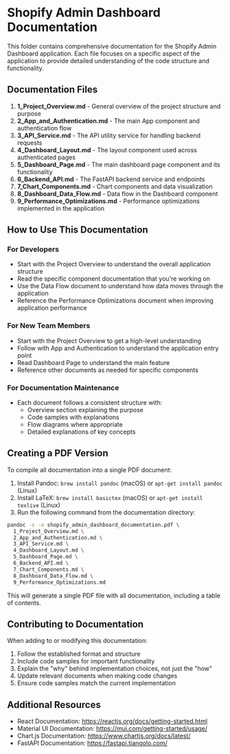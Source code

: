 # Shopify Admin Dashboard Documentation

This folder contains comprehensive documentation for the Shopify Admin Dashboard application. Each file focuses on a specific aspect of the application to provide detailed understanding of the code structure and functionality.

## Documentation Files

1. **1_Project_Overview.md** - General overview of the project structure and purpose
2. **2_App_and_Authentication.md** - The main App component and authentication flow
3. **3_API_Service.md** - The API utility service for handling backend requests
4. **4_Dashboard_Layout.md** - The layout component used across authenticated pages
5. **5_Dashboard_Page.md** - The main dashboard page component and its functionality
6. **6_Backend_API.md** - The FastAPI backend service and endpoints
7. **7_Chart_Components.md** - Chart components and data visualization
8. **8_Dashboard_Data_Flow.md** - Data flow in the Dashboard component
9. **9_Performance_Optimizations.md** - Performance optimizations implemented in the application

## How to Use This Documentation

### For Developers
- Start with the Project Overview to understand the overall application structure
- Read the specific component documentation that you're working on
- Use the Data Flow document to understand how data moves through the application
- Reference the Performance Optimizations document when improving application performance

### For New Team Members
- Start with the Project Overview to get a high-level understanding
- Follow with App and Authentication to understand the application entry point
- Read Dashboard Page to understand the main feature
- Reference other documents as needed for specific components

### For Documentation Maintenance
- Each document follows a consistent structure with:
  - Overview section explaining the purpose
  - Code samples with explanations
  - Flow diagrams where appropriate
  - Detailed explanations of key concepts

## Creating a PDF Version

To compile all documentation into a single PDF document:

1. Install Pandoc: `brew install pandoc` (macOS) or `apt-get install pandoc` (Linux)
2. Install LaTeX: `brew install basictex` (macOS) or `apt-get install texlive` (Linux)
3. Run the following command from the documentation directory:

```bash
pandoc -s -o shopify_admin_dashboard_documentation.pdf \
  1_Project_Overview.md \
  2_App_and_Authentication.md \
  3_API_Service.md \
  4_Dashboard_Layout.md \
  5_Dashboard_Page.md \
  6_Backend_API.md \
  7_Chart_Components.md \
  8_Dashboard_Data_Flow.md \
  9_Performance_Optimizations.md
```

This will generate a single PDF file with all documentation, including a table of contents.

## Contributing to Documentation

When adding to or modifying this documentation:

1. Follow the established format and structure
2. Include code samples for important functionality
3. Explain the "why" behind implementation choices, not just the "how"
4. Update relevant documents when making code changes
5. Ensure code samples match the current implementation

## Additional Resources

- React Documentation: https://reactjs.org/docs/getting-started.html
- Material UI Documentation: https://mui.com/getting-started/usage/
- Chart.js Documentation: https://www.chartjs.org/docs/latest/
- FastAPI Documentation: https://fastapi.tiangolo.com/ 
